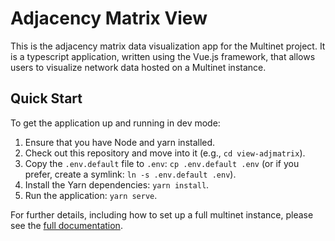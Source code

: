 # Adjacency Matrix View

This is the adjacency matrix data visualization app for the Multinet project. It is a typescript application, written using the Vue.js framework, that allows users to visualize network data hosted on a Multinet instance.

## Quick Start

To get the application up and running in dev mode:

1. Ensure that you have Node and yarn installed.
2. Check out this repository and move into it (e.g., `cd view-adjmatrix`).
3. Copy the `.env.default` file to `.env`: `cp .env.default .env` (or if you prefer, create a symlink: `ln -s .env.default .env`).
4. Install the Yarn dependencies: `yarn install`.
5. Run the application: `yarn serve`.

For further details, including how to set up a full multinet instance, please see the [full documentation](https://multinet-app.readthedocs.io).